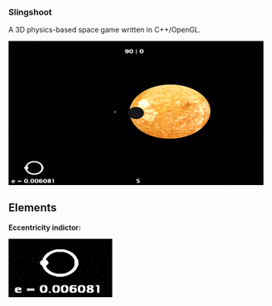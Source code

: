 ### Slingshoot
A 3D physics-based space game written in C++/OpenGL.

![](ss.jpg)

## Elements
**Eccentricity indictor:**  
  
![](ss_1.jpg)
